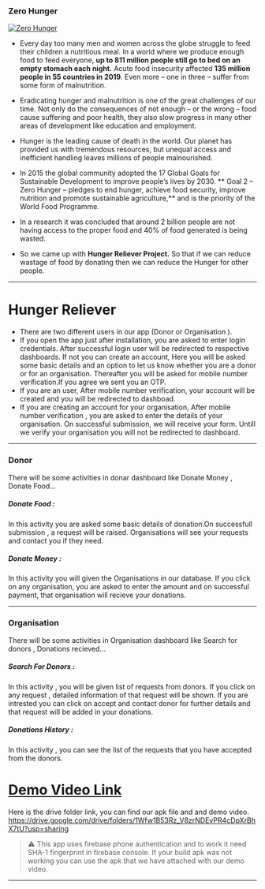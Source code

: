 ### Zero Hunger

[![Zero Hunger](https://www.wfp.org/sites/default/files/images/zerohunger_hero.jpg "Zero Hunger")](https://www.wfp.org/sites/default/files/images/zerohunger_hero.jpg)

- Every day too many men and women across the globe struggle to feed their children a nutritious meal. In a world where we produce enough food to feed everyone, **up to 811 million people still go to bed on an empty stomach each night.** Acute food insecurity affected **135 million people in 55 countries in 2019**. Even more – one in three – suffer from some form of malnutrition.

- Eradicating hunger and malnutrition is one of the great challenges of our time. Not only do the consequences of not enough – or the wrong – food cause suffering and poor health, they also slow progress in many other areas of development like education and employment.

- Hunger is the leading cause of death in the world. Our planet has provided us with tremendous resources, but unequal access and inefficient handling leaves millions of people malnourished.

- In 2015 the global community adopted the 17 Global Goals for Sustainable Development to improve people’s lives by 2030. ** Goal 2 – Zero Hunger – pledges to end hunger, achieve food security, improve nutrition and promote sustainable agriculture,** and is the priority of the World Food Programme.

- In a research it was concluded that around 2 billion people are not having access to the proper food and 40% of food generated is being wasted.

- So we came up with **Hunger Reliever Project.** So that if we can reduce wastage of food by donating then we can reduce the Hunger for other people.

------------

# Hunger Reliever

- There are two different users in our app (Donor or Organisation ).
- If you open the app just after installation, you are asked to enter login credentials. After successful login user will be redirected to respective dashboards. If not you can create an account, Here you will be asked some basic details and  an option  to let us know whether you are a donor or for an organisation. Thereafter you will be asked for mobile number verification.If you agree we sent you an OTP. 
- If you are an user,  After mobile number verification,  your account will be created and you will be redirected to dashboad.
- If you are creating an account for your organisation, After mobile number verification , you are asked to enter the details of your organisation. On successful submission, we will receive your form. Untill we verify your organisation you will not be redirected to dashboard.


------------


### Donor

There will be some activities  in donar dashboard like Donate Money , Donate Food...

##### Donate Food :

In this activity you are asked some basic details of donation.On successfull submission , a request will be raised. Organisations will see your requests and contact you if they need.

##### Donate Money :

In this activity you will given the Organisations in our database. If you click on any organisation, you are asked to enter the amount and on successful payment, that organisation will recieve your donations.



------------

### Organisation 

There will be some activities  in Organisation dashboard like Search for donors  , Donations recieved...

##### Search For Donors :

In this activity , you will be given list of requests from donors. If you click on any request , detailed information of that request will be shown. If you are intrested you can click on accept and contact donor for further details and that request will be added in your donations.

##### Donations History :

In this activity , you can see the list of the requests that you have accepted from the donors.



# [Demo Video Link](https://drive.google.com/drive/folders/1Wfw1B53Rz_V8zrNDEvPR4cDpXrBhX7tU?usp=sharing)

Here is the drive folder link, you can find our apk file and and demo video.
https://drive.google.com/drive/folders/1Wfw1B53Rz_V8zrNDEvPR4cDpXrBhX7tU?usp=sharing

> :warning: This app uses firebase phone authentication and to work it need SHA-1 fingerprint in firebase console. If your build apk was not working you can use the apk that we have attached with our demo video.

----
